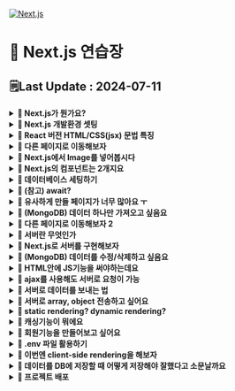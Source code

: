 [![Next.js](https://img.shields.io/badge/Next-black?style=for-the-badge&logo=next.js&logoColor=white)](https://github.com/MinSungJe/FrontEnd_Prac)
# 📝 Next.js 연습장
## 🗒️Last Update : 2024-07-11
<details>
<summary><b>🤔 Next.js가 뭔가요?</b></summary>

- React 문법으로 프론트엔드부터 서버까지 만들어볼 수 있는 풀스택 프레임워크임
- 서버 사이드 렌더링을 쉽게 구현 가능
</details>

<details>
<summary><b>🤔 Next.js 개발환경 셋팅</b></summary>

- 작업폴더 터미널 열어서 <code>npx create-next-app@latest</code>
- 미리보기: <code>npm run dev</code>
- app폴더
    - page.js: 메인페이지임
    - layout.js: page.js를 감싸는 파일
    - globals.css: 모든 파일에 적용되는 CSS파일
    - XXX.module.css: XXX에만 적용되는 CSS파일
- api폴더
    - 서버기능 만드는 곳
- node_modules
    - 설치한 라이브러리 보관용 폴더
- public
    - 이미지나 static 파일 보관 용
- package.json
    - 설치한 라이브러리 자동으로 기록해줌
    - 터미널에서 쓸 수 있는 명령어도 기록해줌

</details>

<details>
<summary><b>🤔 React 버전 HTML/CSS(jsx) 문법 특징</b></summary>

- React에서 사용하는 HTML/CSS는 특징이 있음
    1. return() 안에 HTML 넣을 때 언제나 하나의 html태그로 시작해서 하나의 html태그로 끝나야 함
    2. class 넣고 싶으면 className
    3. HTML안에 변수 넣으려면 { 변수명 } (= 데이터바인딩 문법)
    4. style 속성 넣으려면 style={{ 어쩌구: '저쩌구', 어쩌구: '저쩌구'}}
        - object 자료형을 넣으므로 -(대쉬)기호 대신 대문자로 바꿔줘야 함

</details>

<details>
<summary><b>🤔 다른 페이지로 이동해보자</b></summary>

- 페이지를 나누는걸 라우팅이라고 함
- ❗<b>Next.js는 자동 라우팅을 지원</b>함
    - 예를 들어 /list로 접속시 목록 html을 보여주고 싶다면
        1. app 폴더 안에 list 폴더를 만들고
        2. 그 안에 page.js 만들어서 상품목록 html 넣어두면 됨
    - Next.js는 app 폴더 안에 있는 폴더들을 자동으로 url로 만들어줌
- 페이지 이동 링크 만들고 싶으면 위에서 Link라는 걸 import 해온 다음 a태그처럼 쓰면 됨
- ❗<b>중복되는 html은 layout.js 파일에 적으면 됨</b>
    - Next.js는 page.js를 보여줄 때 옆에 layout.js가 있다면 layout.js 내용 안에 page.js를 담아서 보여줌
    - 상위폴더에 layout.js가 있다면 그 안에 하위 폴더의 layout.js를 담아서 보여줌

</details>

<details>
<summary><b>🤔 Next.js에서 Image를 넣어봅시다</b></summary>

- 이미지는 그냥 public 폴더에 보관하고 필요한 페이지에 img 태그로 넣으면 됨
    - jsx에선 태그를 열었으면 항상 닫아야함
    - 이미지는 public 폴더에 보관하고 경로는 /부터 시작하면 됨(public 폴더에 있는 것들은 사이트 발행시 자동으로 사이트 root 경로로 이동하기 때문)
        ```html
        <img src="/port1.png" alt="설명"/> 
        ```
- 최적화된 이미지를 넣으려면 Image 태그를 import 후 사용
    - lazy loading & 사이트 최적화 & layout shift 방지 효과가 있음
    - 이미지 경로를 넣으려면 이미지를 상단에서 import 해온 뒤 넣어야 함
        ```jsx
        import Image from 'next/image'
        import 이미지 from '/public/port1.png'

        export default function Home() {
        return(
            <div>
            <Image src={이미지} alt="설명"/>
            <div/>
        )} 
        ```
    - 이미지 높이가 이상하다면 height: auto;
    - 다른 사이트에서 올려둔 이미지를 Image 태그에 절대경로로 넣고싶다면
        1. width, height 옵션을 넣어야 함
        2. 셋팅도 따로 해둬야 함
        ```jsx
        import Image from 'next/image'

        export default function Home() {
        return(
            <div>
            <Image src="https://placehold.co/500" width="500" height="500"/>
            <div/>
        )} 
        ```
</details>

<details>
<summary><b>🤔 Next.js의 컴포넌트는 2개지요</b></summary>

- <b>server component</b>
    - React 문법 Component처럼 아무데나 대충 만든 컴포넌트
    - html에 자바스크립트 기능 넣기 불가능
    - useState, useEffect 등 사용 불가
    - 로딩속도 빠름
    - 검색엔진 노출 유리
- <b>client component</b>
    - ❗<b>js파일 맨위에다 'use client' 넣은 뒤 아래 있는 컴포넌트</b>
    - html에 자바스크립트 기능 넣기 가능
    - React의 useState, useEffect 등 사용가능
    - 로딩속도 느림(자바스크립트 많이 필요, hydration 필요)
    - 작성한 코드를 유저들이 볼 수 있음
- 큰 페이지는 server component, JS기능 필요한 곳만 client component
</details>

<details>
<summary><b>🤔 데이터베이스 세팅하기</b></summary>

- 여기서는 MongoDB로 설명
- MongoDB에 데이터를 저장하고 이를 불러오기 위한 세팅을 해보자
    1. 작업 폴더에서 터미널 열고 <code>npm install mongodb</code>
    2. 아무데나 js 파일을 만들고(util/database.js)
        ```js
        import { MongoClient } from 'mongodb'
        const url = 'DB접속URL~~'
        const options = { useNewUrlParser: true }
        let connectDB

        if (process.env.NODE_ENV === 'development') {
        if (!global._mongo) {
            global._mongo = new MongoClient(url, options).connect()
        }
        connectDB = global._mongo
        } else {
        connectDB = new MongoClient(url, options).connect()
        }
        export { connectDB }
        ```
    3. DB 입출력이 필요한 곳에서 connectDB 변수를 가져다 쓰자
        ```js
        import { connectDB } from "/util/database.js"

        export default async function Home() {
        let client = await connectDB;
        const db = client.db('forum');
        let result = await db.collection('post').find().toArray();

        return (
            <main>
            {result[0].title}
            </main>
        )
        }
        ```
    - top-level await라는 기능을 이용해서 await가 붙는 db 부분을 export하는 부분에 같이 넣어도 되지만, 버전이 낮은 경우 지원하지 않는 기술이라 잘 쓰이진 않음
    - 다른 DB의 경우에도
        1. DB 조작 도와주는 라이브러리 설치
        2. DB 연결하는 코드 셋팅
        3. 라이브러리 사용법 대로 DB 입출력하는 코드 사용
    - ❗<b>DB 입출력하는 코드는 server component 안에서만 사용하자!</b>
        - client component 안에 적은 코드는 유저들도 쉽게 볼 수 있기 때문
</details>

<details>
<summary><b>🤔 (참고) await?</b></summary>

- mongodb 라이브러리에서 값을 불러올 때 await을 사용함
    - await는 promise를 뱉는 코드에 붙일 수 있음
    - 보통 javascript는 실행이 느린 코드가 있다면 전부 실행하지 않고 다음 코드로 넘어감
    - await을 붙여 해당 코드 실행을 전부 시키고 넘어가도록 설정 가능
    - await이 있는 함수의 경우 async를 붙여줘야 함
</details>

<details>
<summary><b>🤔 유사하게 만들 페이지가 너무 많아요 ㅜ</b></summary>

- ❗<b>Dynamic Route</b>를 사용해보자!
    - Next에서 새로운 url을 만들기 위해 만드는 폴더이름을 [url파라미터명]
    - 이렇게 만든 page에 props를 넣으면 props.params를 통해 폴더이름에 넣은 url 파라미터를 가져올 수 있음
        ```js
        export default async function Detail(props) {
        console.log(props)
        (생략)
        }
        ```
    - 즉, ❗<b>dynamic route</b>로 만든 URL에 적은 문자를 가져오고 싶으면 컴포넌트에서 params를 출력해보면 됨
</details>

<details>
<summary><b>🤔 (MongoDB) 데이터 하나만 가져오고 싶음요</b></summary>

- .findOne() 사용하면 됨
    - <code>db.collection(컬렉션명).findOne(찾을document내용)</code>
- 해당 document가 저장된 document 요소 하나를 가져옴
- 보통 게시글의 경우에는 id를 가져오는 것이 좋음
</details>

<details>
<summary><b>🤔 다른 페이지로 이동해보자 2</b></summary>

- Link 이외에 다른 방법으로 페이지 이동을 하려면 useRouter 쓰면 됨
- useRouter() 쓰면 자바스크립트 코드로 페이지이동을 시킬 수 있음
- 다만 ❗<b>use어쩌구 문법들은 client component 안에서만 사용할 수 있음</b>
    ```js
    'use client'

    import {useRouter} from 'next/navigation'

    export default function DetailLink(){
    let router = useRouter()
    return (
        <button onClick={()=>{ router.push('/') }}>버튼</button>
    )
    }
    ```
- Link 말고 사용하는 이유?: ❗<b>여러가지 재밌는 기능을 사용할 수 있음!</b>
    - <code>router.back()</code>: 뒤로 가기
    - <code>router.forward()</code>: 앞으로 가기
    - <code>router.refresh()</code>: soft refresh
    - <code>router.prefetch('/어쩌구')</code>: '/어쩌구'의 내용을 미리 로드함 -> 그 페이지를 방문할 때 속도가 매우 빨라짐
        - server component에서도 Link 태그를 이용하면 이 기능을 사용 가능(화면에 보이는 순간 자동으로 미리 로드)
- 이 외에 client component에서 현재 URL에 뭐가 적혀있는지 궁금하면
    ```js
    'use client'

    import {usePathname, useSearchParams, useParams} from 'next/navigation'

    export default function DetailLink(){
    let a = usePathname()
    let b = useSearchParams()
    let c = useParams()
    console.log(a)
    }
    ```
    - <code>usePathname()</code>: 현재 URL을 출력
    - <code>useSearchParams()</code>: search parameter(query string) 출력
    - <code>useParams()</code>: [dynamic route]에 입력한 내용을 출력
</details>

<details>
<summary><b>🤔 서버란 무엇인가</b></summary>

- 서버: 유저 요청을 받으면 이것저것 실행해주는 간단한 프로그램
    - 유저가 입력한 것을 바로 DB로 저장시켜버리면 큰 문제가 발생할 수 있음(이상한 것을 DB에 넣어버릴 수 있으므로)
    - ❗<b>따라서 서버를 거쳐서 서버단에서 예외처리 후 DB에 넣는게 좋음!</b>
- 서버의 기능은 URL과 method 이름을 붙여서 구분함
    - URL: 개발자 맘대로 작성
    - method: GET(데이터 출력), POST(입력), PUT(수정), DELETE(삭제)
- 서버로 POST 요청하려면 form 태그 이용
</details>

<details>
<summary><b>🤔 Next.js로 서버를 구현해보자</b></summary>

- ❗<b>Next.js에서 서버기능(=api)</b>을 만드려면!
    1. (app이랑 같은 경로 내)pages 폴더 안에 api 폴더를 만들고 거기에 js 파일을 아무이름으로 만듬
        - 이렇게 만든 파일과 폴더는 자동으로 서버 기능의 URL이 됨
            - URL: /api/폴더명
        - 해당 URL로 GET/POST/PUT/DELETE 요청하면 해당 js파일이 실행됨
    2. 해당 js 파일에 함수 하나 넣으면 그 함수 안 코드가 실행됨
        ```js
        export default function handler(요청, 응답) {
        console.log(123)
        }
        ```
        - GET 요청을 하는 가장 빠른 방법은 URL을 입력하는 것
    3. 서버는 요청을 받았으면 응답도 해주는 것이 좋음
        ```js
        export default function handler(요청, 응답) {
        응답.status(200).json('처리완료함')
        }
        ```
        - 서버 기능이 성공적으로 실행됐으면 <code>status(200)</code>
        - 서버 기능이 실패했다면 <code>status(500)</code>
        - 서버 기능이 유저때문에 실패한 경우 <code>status(400)</code>
        - 요청자에게 데이터도 보내주고 싶다면 <code>응답.json()</code> 안에 데이터 넣으면 됨(object, array, 문자, 숫자 싹다 가능)
    - (참고) 서버에서 method 종류마다 각각 다른 기능을 실행하고 싶으면 if문으로 구분 -> <code>요청.method == 'GET'?</code>
    - 서버 측에서 실행되는 코드들이기 때문에 DB 입출력하는 코드를 여기 작성해도 상관 없음
    - DB를 불러오는 도중에 발생하는 에러를 잡으려면 <code>try {} catch(error) {}</code> 문 활용
</details>

<details>
<summary><b>🤔 (MongoDB) 데이터를 수정/삭제하고 싶음요</b></summary>

- 역시 DB를 직접 수정하도록 하면 위험하므로 서버를 거쳐 수정을 시켜야 함
- 서버에 필요한 데이터가 없으면 유저단에서 새로 보내거나, DB 조회
- document 수정은 updateOne()
    ```js
    let result = await db.collection('post').updateOne({게시물정보}, { $set : {바꿀데이터}} );
    ```
    1. 요청.body에서 바꿀 데이터를 만들어서 updateOne()안에 집어넣음
    2. 요청.body._id 꺼내서 게시물정보를 만들어 updateOne()안에 집어넣음
    - (참고) $set은 덮어쓰기, $inc는 증감
- document 삭제는 deleteOne()
    ```js
    let result = await db.collection('post').deleteOne({게시물정보});
    ```
</details>

<details>
<summary><b>🤔 HTML안에 JS기능을 써야하는데요</b></summary>

- 애니메이션을 주거나 나타나게 하는 등 ❗<b>javascript 기능은 client component에서만 사용 가능!</b>
- 문제는 client component는 검색노출이 잘 되지 않는다는 단점이 있음
    - ❗<b>client component에 적은 코드는 유저들이 볼 수 있어서 DB랑 직접 통신하는 코드는 적으면 안됨</b>
    - 보통 useEffect를 이용해 서버랑 통신 후 데이터를 가져오는데 이 경우 처음에는 텅 빈 html을 보여줌 
    - 검색 봇의 경우 텅빈 html만 보고 지나침 -> 검색노출 X
- ❗<b>따라서 부모 server component에서 DB 데이터를 가져온 후 JS기능이 필요한 부분만 자식 client component로 구현 후 props 전송하는 구성</b>이 좋음!
    - Next.js에선 server/client component들을 보여줘야할때 최대한 서버에서 미리 html을 만들어서 보냄
    - 따라서 client component도 DB데이터를 미리 채워서 유저에게 보여주도록 구현 가능
</details>

<details>
<summary><b>🤔 ajax를 사용해도 서버로 요청이 가능</b></summary>

- form태그 말고도 서버랑 요청하는 방법: AJAX
    - <code>fetch()</code> 함수 사용: GET, POST, PUT, DELETE 요청 가능
        ```jsx
        fetch('/URL')
        .then((r)=>{
        if(r.status == 200) {
            return r.json()
        } else {
            //서버가 에러코드전송시 실행할코드
        }
        })
        .then((result)=>{ 
        //성공시 실행할코드
        }).catch((error)=>{
        //인터넷문제 등으로 실패시 실행할코드
        console.log(error)
        })
        ```
    - axios 같은 외부 라이브러리 사용(fetch보다 더 짧음)
- 장점: 새로고침 없이 요청을 보낼 수 있음
</details>

<details>
<summary><b>🤔 서버로 데이터를 보내는 법</b></summary>

- fetch(): body에 넣기
- form 태그: input태그에 넣고 name 속성 주기
- query string: URL 뒤에 <code>?데이터이름1=값1&데이터이름2=값2</code> 입력가능
    - <code>요청.query</code>로 데이터를 받을 수 있음
    - 장점: 간단함, GET요청도 데이터 전송가능
    - 단점: 데이터 많으면 더러움, URL에 데이터 노출됨
- URL 파라미터 문법 이용: 전송하는 URL에 데이터를 넣어 전송
    1. URL parameter 문법 이용해서 api를 하나 구현([어쩌구].js / [어쩌구] 폴더)
    2. <code>요청.query</code>로 데이터를 받을 수 있음
</details>

<details>
<summary><b>🤔 서버로 array, object 전송하고 싶어요</b></summary>

- 서버랑은 원래 문자나 숫자만 주고받을 수 있음
    - 그러므로 array, object는 주고받기가 안됨
- 하지만 ❗<b>array, object에 따옴표를 쳐두면 문자취급이 됨 = JSON</b>
    - 직접 따옴표 칠 필요는 없고 내장함수가 있음
        ```js
        JSON.stringify( {name : 'Min'} ) // 문자화(stringify)
        ```
    - 받은 JSON을 다시 array/object로 바꾸고 싶을땐
        ```js
        JSON.parse( '{"name" : "Min"}' ) // 분석(parse)
        ```
</details>

<details>
<summary><b>🤔 static rendering? dynamic rendering?</b></summary>

- <code>npm run build</code>를 통해 프로젝트를 배포하면 페이지를 자동으로 rendering 해줌
- ㅇ 페이지는 static rendering 해줌(디폴트)
    - npm run build 할 때 만든 html페이지 그대로 유저에게 보냄
    - 미리 페이지 완성본을 만들어두므로 빠름
- λ 페이지들은 dynamic rendering 해줌
    - 유저가 페이지 접속마다 html 새로 만들어서 보내줌
    - 페이지의 기능이 있어 구성이 매번 바뀌는 경우 dynamic rendering이 됨
        - fetch('/URL', { cache: 'no-store' }) 로 데이터 가져오는 문법 
        - useSearchParams(), cookies(), headers() 
        - [dynamic route]
    - 강제로 dynamic rendering으로 바꾸기
        ```js
        export const dynamic = 'force-dynamic' // force-static, auto 

        export default function 페이지(){
        (생략)
        }
        ```
    - 단점: 매번 페이지를 불러와서 재구성하므로 서버/DB 부담이 커짐 -> 캐싱기능 사용 가능
</details>

<details>
<summary><b>🤔 캐싱기능이 뭐에요</b></summary>

- 캐싱: 결과를 잠깐 저장해두고 재사용
    - 값을 미리 어딘가 저장해두고 그 결과를 보여주므로 서버/DB에 부담이 적음
    - dynamic rendering 시 서버자원을 절약할 수 있음
- Next.js에선 페이지 캐싱 / GET 요청결과 캐싱이 쉽게 가능함
- GET 요청결과 캐싱하는 법(server component 안에서만 사용 가능)
    ```js
    fetch('/api/어쩌구', { cache: 'force-cache' }) // 사실 디폴트값임
    ```
    ```js
    fetch('/URL', { next: { revalidate: 60 } }) // 캐싱결과를 60초동안 보관하고 사용, 다 지나면 새로 요청
    ```
    ```js
    fetch('/URL', { cache: 'no-store' })  // 캐싱기능 안씀
    ```
- 페이지 캐싱 하는 법(DB 입출력코드 써놓은 거 캐싱)
    1. GET요청 시 DB 데이터 보내주는 서버 API 만들어두고 fetch()로 바꾸기
    2. revalidate 예약변수 쓰면 페이지단위 캐싱 가능
        ```js
        (아무 page.js 파일)

        export const revalidate = 60; // 60초마다 페이지 재생성 및 캐싱

        export default function Page() {
        DB입출력하는코드~~
        return (
            <div>어쩌구</div>
        )
        } 
        ```
</details>

<details>
<summary><b>🤔 회원기능을 만들어보고 싶어요</b></summary>

- 회원기능의 동작방식
    - 회원가입
        1. 유저가 가입하면 아이디랑 비번을 서버통해 DB에 저장
    - 로그인
        1. 유저가 로그인 시 아이디/비번을 서버로 보냄
        2. 서버는 DB에 있는 아이디/비번과 유저가 보낸 아이디/비번이 일치하는 경우 ❗<b>입장권을 발급</b>
    - 로그인이 필요한 서버기능
        1. 유저는 서버에 GET/POST로 데이터 요청 시 입장권도 같이 제시
        2. 서버는 입장권을 확인 후 데이터 및 페이지 보내줌

- 여기서 입장권이란?
    - 유저 정보가 써있는 간단한 문자자료
        - 이름, 로그인 날짜, 유효기간 등이 들어 있음
    - 보통은 브라우저의 쿠키 저장소를 이용해 유저측에 저장해둠
        - 서버로 GET/POST 요청 시 자동으로 함께 전송됨
        - 서버는 유저 브라우저의 쿠키공간에 입장권을 강제로 저장시켜둠(권한 있음)
    - session, token 방식이 있음
        - ❗<b>session 방식</b>
            1. 유저가 로그인하면 DB에 { 유저의 아이디, 로그인 날짜, 유효기간, session id } 저장
            2. 유저에게 입장권 발급할 때 session id 하나만 적어보냄
            3. 유저가 GET/POST 요청 시 입장권을 제출함
            4. 서버는 입장권에 써 있는 session id를 가지고 DB를 조회해본 다음 DB 기록에 별 이상 없으면 요청을 진행
            - 장점: 하나하나의 요청마다 엄격하게 유저 체크 가능
            - 단점: DB의 부담이 심해질 수 있음(Redis같은 DB를 사용해 빠르게 확인)
            - DB adapter 기능을 이용해 구현할 수 있음!
                1. 첫 로그인 시 자동으로 유저를 회원가입 시켜서 DB에 유저 회원정보를 보관함
                2. 로그인 시 자동으로 유저가 언제 로그인했는지 세션정보를 DB에 보관함
                3. 서버에서 지금 로그인된 유저정보가 필요하면 JWT가 아니라 DB에 있던 세션정보를 조회해서 가져옴
                4. 로그아웃 시 유저 세션정보는 DB에서 삭제됨
        - ❗<b>token 방식(= JWT(JSON Web Token))</b>
            1. 유저가 로그인하면 입장권에 { 유저의 아이디, 로그인 날짜, 유효기간 } 등을 적어두고 암호화해서 발행(DB엔 저장 X)
            2. 유저가 GET/POST 요청 시 유저가 입장권을 제출하면 해당 입장권을 까보고 이상없으면 통과
            - 장점: 요청마다 DB를 매번 조회하지 않아 DB 부담이 적음
            - 단점: 유저의 JWT를 훔쳐가면 그사람의 활동을 막는 방법이 없음

- 번외로 OAuth를 사용 가능
    - 한 사이트의 사용권한을 다른 사이트에서 잠깐 빌리는 과정을 정의하는 규칙
    - 소셜 로그인 구현 가능
    1. 유저가 한 사이트에서 구글 로그인 버튼을 누르면 구글 계정으로 로그인
    2. 이 사이트로 개인정보 전송하면 되는지 구글이 물어봄
    3. 유저가 허락하면 구글에서 사이트의 서버로 알림을 전송함
    4. 알림이 도착하면 그 서버는 구글에게 유저정보를 요청해서 받아옴
    5. 그 정보들로 입장권만들어서 사용(JWT 만들기, session으로 DB 저장 등..)

- Next.js에서는 Next-Auth (Auth.js) 라이브러리를 사용해서 쉽게 회원기능 구현 가능
</details>

<details>
<summary><b>🤔 .env 파일 활용하기</b></summary>

- 깃허브에 올리거나 js파일을 따로 공유할 때 암호나 중요한 문자열을 다른 파일로 빼둘 수 있음 -> .env 파일
- 중요정보를 하드코딩하지 않아도 됨!!
    1. 프로젝트 폴더(최상위 폴더)에 .env 파일 생성
    2. .env폴더 안에 내용 작성
        ```env
        작명1='보관할문자1'
        작명2='보관할문자2'
        ``` 
    3. 필요한 js파일 가서 <code>process.env.작명1</code>라고 쓰면 그 자리에 해당 데이터가 남게됨
</details>

<details>
<summary><b>🤔 이번엔 client-side rendering을 해보자</b></summary>

- server-side rendering
    - 서버에서 html을 전부 만들어서 보냄
    - 내용변경 시 새로고침 필요 O
- client-side rendering
    - 브라우저에서 html 생성, 수정, 삭제 가능
    - 내용변경 시 새로고침 필요 X
    - 부드럽고 이쁜 사이트를 만들 수 있지만 검색노출이 잘 안될 수 있음
- 내용을 변경하고 싶은 부분만 client component로 만들어서 server component에서 불러오면 됨
    - 새로고침 없이 페이지 내용 갱신 => ajax로 서버에 요청
        - state에 내용을 넣고 그 state를 넣어서 보냄(fetch 등 활용)
            ```js
            'use client'
            import {useState} from 'react'

            export default function Comment(props) {
                let [comment, setComment] = useState('')
                return (
                    <div>
                        <div>댓글목록</div>
                        <input onChange={(e)=>{ e.target.value }} />
                        <button onClick={()=>{ fetch('/URL', { method : 'POST', body : comment } ) }}>댓글전송</button>
                    </div>
                )
            } 
            ```
    - ❗<b>client component에서 DB 내용을 가져오고 싶다면 useEffect() 활용!</b>
        - <code>useEffect()</code>: 쓸데없는 코드 보관함, ajax나 타이머 등을 넣음
            - 특징1. html 로드/재렌더링 될 때마다 실행됨(조절가능)
            - 특징2. html 보여준 후 늦게 실행시작
</details>

<details>
<summary><b>🤔 데이터를 DB에 저장할 때 어떻게 저장해야 잘했다고 소문날까요</b></summary>

- ❗<b>나중에 데이터가 많아져도 저장, 수정, 삭제, 출력이 잘 되면 잘 저장한 것임</b>
    - 어려울 것 같으면 다른 document로 빼보자
</details>

<details>
<summary><b>🤔 프로젝트 배포</b></summary>

- <code>npm run build</code> -> 코드짠걸 html, css, js로 바꿔줌
    - 이후 서버에서 <code>npm run start</code> 실행
</details>